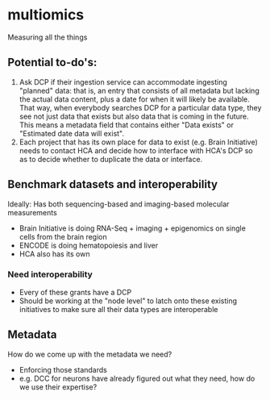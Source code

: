 # multiomics
Measuring all the things


## Potential to-do's:
1) Ask DCP if their ingestion service can accommodate ingesting "planned" data: that is, an entry that consists of all metadata but lacking the actual data content, plus a date for when it will likely be available. That way, when everybody searches DCP for a particular data type, they see not just data that exists but also data that is coming in the future. This means a metadata field that contains either "Data exists" or "Estimated date data will exist". 
2) Each project that has its own place for data to exist (e.g. Brain Initiative) needs to contact HCA and decide how to interface with HCA's DCP so as to decide whether to duplicate the data or interface. 


## Benchmark datasets and interoperability

Ideally: Has both sequencing-based and imaging-based molecular measurements

- Brain Initiative is doing RNA-Seq + imaging + epigenomics on single cells from the brain region
- ENCODE is doing hematopoiesis and liver
- HCA also has its own

### Need interoperability

- Every of these grants have a DCP
- Should be working at the "node level" to latch onto these existing initiatives to make sure all their data types are interoperable



## Metadata

How do we come up with the metadata we need?
- Enforcing those standards
- e.g. DCC for neurons have already figured out what they need, how do we use their expertise?
